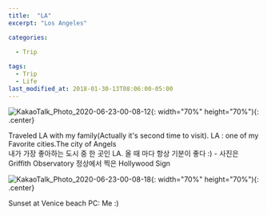```yaml
---
title:  "LA"
excerpt: "Los Angeles"

categories:
  
  - Trip

tags:
  - Trip
  - Life
last_modified_at: 2018-01-30-13T08:06:00-05:00
---
```


![KakaoTalk_Photo_2020-06-23-00-08-12](https://user-images.githubusercontent.com/43649503/85304154-6187f800-b4e6-11ea-95ae-335e57522bbc.jpeg){: width="70%" height="70%"){: .center}



<div style="text-align: left">Traveled LA with my family(Actually it's second time to visit). 
  LA : one of my Favorite cities.The city of Angels </div>

<div style="text-align: left">내가 가장 좋아하는 도시 중 한 곳인 LA. 올 때 마다 항상 기분이 좋다 :) - 사진은 Griffith Observatory 정상에서 찍은 Hollywood Sign </div>


![KakaoTalk_Photo_2020-06-23-00-08-18](https://user-images.githubusercontent.com/43649503/85304159-651b7f00-b4e6-11ea-8c13-e30c0a467f8e.jpeg){: width="70%" height="70%"){: .center}

<div style="text-align: left"> Sunset at Venice beach PC: Me :)</div>
